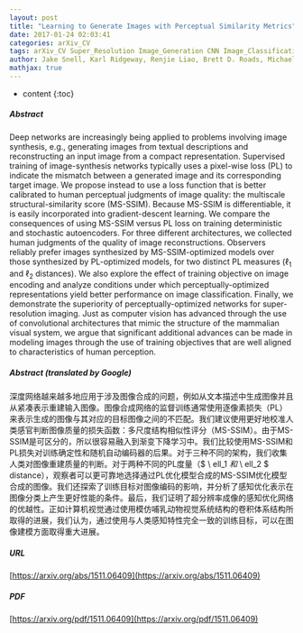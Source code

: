 ```yaml
---
layout: post
title: "Learning to Generate Images with Perceptual Similarity Metrics"
date: 2017-01-24 02:03:41
categories: arXiv_CV
tags: arXiv_CV Super_Resolution Image_Generation CNN Image_Classification Classification
author: Jake Snell, Karl Ridgeway, Renjie Liao, Brett D. Roads, Michael C. Mozer, Richard S. Zemel
mathjax: true
---
```


* content
{:toc}

##### Abstract
Deep networks are increasingly being applied to problems involving image synthesis, e.g., generating images from textual descriptions and reconstructing an input image from a compact representation. Supervised training of image-synthesis networks typically uses a pixel-wise loss (PL) to indicate the mismatch between a generated image and its corresponding target image. We propose instead to use a loss function that is better calibrated to human perceptual judgments of image quality: the multiscale structural-similarity score (MS-SSIM). Because MS-SSIM is differentiable, it is easily incorporated into gradient-descent learning. We compare the consequences of using MS-SSIM versus PL loss on training deterministic and stochastic autoencoders. For three different architectures, we collected human judgments of the quality of image reconstructions. Observers reliably prefer images synthesized by MS-SSIM-optimized models over those synthesized by PL-optimized models, for two distinct PL measures ($\ell_1$ and $\ell_2$ distances). We also explore the effect of training objective on image encoding and analyze conditions under which perceptually-optimized representations yield better performance on image classification. Finally, we demonstrate the superiority of perceptually-optimized networks for super-resolution imaging. Just as computer vision has advanced through the use of convolutional architectures that mimic the structure of the mammalian visual system, we argue that significant additional advances can be made in modeling images through the use of training objectives that are well aligned to characteristics of human perception.

##### Abstract (translated by Google)
深度网络越来越多地应用于涉及图像合成的问题，例如从文本描述中生成图像并且从紧凑表示重建输入图像。图像合成网络的监督训练通常使用逐像素损失（PL）来表示生成的图像与其对应的目标图像之间的不匹配。我们建议使用更好地校准人类感官判断图像质量的损失函数：多尺度结构相似性评分（MS-SSIM）。由于MS-SSIM是可区分的，所以很容易融入到渐变下降学习中。我们比较使用MS-SSIM和PL损失对训练确定性和随机自动编码器的后果。对于三种不同的架构，我们收集人类对图像重建质量的判断。对于两种不同的PL度量（$ \ ell_1 $和$ \ ell_2 $ distance），观察者可以更可靠地选择通过PL优化模型合成的MS-SSIM优化模型合成的图像。我们还探索了训练目标对图像编码的影响，并分析了感知优化表示在图像分类上产生更好性能的条件。最后，我们证明了超分辨率成像的感知优化网络的优越性。正如计算机视觉通过使用模仿哺乳动物视觉系统结构的卷积体系结构所取得的进展，我们认为，通过使用与人类感知特性完全一致的训练目标，可以在图像建模方面取得重大进展。

##### URL
[https://arxiv.org/abs/1511.06409](https://arxiv.org/abs/1511.06409)

##### PDF
[https://arxiv.org/pdf/1511.06409](https://arxiv.org/pdf/1511.06409)

